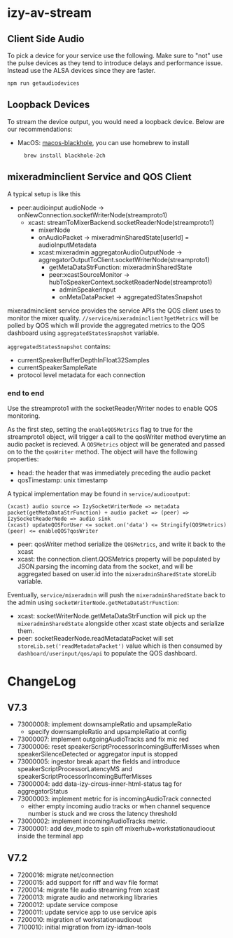 # izy-av-stream

## Client Side Audio
To pick a device for your service use the following. Make sure to "not" use the pulse devices as they tend to introduce delays and performance issue. Instead use the ALSA devices since they are faster.

    
    npm run getaudiodevices 
    

## Loopback Devices
To stream the device output, you would need a loopback device. Below are our recommendations:

* MacOS: [macos-blackhole], you can use homebrew to install 

        brew install blackhole-2ch

## mixeradminclient Service and QOS Client
A typical setup is like this

* peer:audioinput audioNode -> onNewConnection.socketWriterNode(streamproto1)
    * xcast: streamToMixerBackend.socketReaderNode(streamproto1)
        * mixerNode 
        * onAudioPacket -> mixeradminSharedState[userId] = audioInputMetadata
        * xcast:mixeradmin aggregatorAudioOutputNode -> aggregatorOutputToClient.socketWriterNode(streamproto1)
            * getMetaDataStrFunction: mixeradminSharedState
            * peer:xcastSourceMonitor -> hubToSpeakerContext.socketReaderNode(streamproto1)
                * adminSpeakerInput
                * onMetaDataPacket -> aggregatedStatesSnapshot
        
mixeradminclient service provides the service APIs the QOS client uses to monitor the mixer quality. `//service/mixeradminclient?getMetrics` will be polled by QOS which will provide the aggregated metrics to the QOS dashboard using `aggregatedStatesSnapshot` variable. 


`aggregatedStatesSnapshot` contains:

* currentSpeakerBufferDepthInFloat32Samples
* currentSpeakerSampleRate
* protocol level metadata for each connection



### end to end 

Use the streamproto1 with the socketReader/Writer nodes to enable QOS monitoring.

As the first step, setting the `enableQOSMetrics` flag to true for the streamproto1 object, will trigger a call to the qosWriter method everytime an audio packet is recieved. A `QOSMetrics` object will be generated and passed on to the the `qosWriter` method. The object will have the following properties:

* head: the header that was immediately preceding the audio packet
* qosTimestamp: unix timestamp

A typical implementation may be found in `service/audiooutput`:


    (xcast) audio source => IzySocketWriterNode => metadata packet(getMetaDataStrFunction) + audio packet => (peer) => IzySocketReaderNode => audio sink
    (xcast) updateQOSForUser <= socket.on('data') <= Stringify(QOSMetrics) (peer) <= enableQOS?qosWriter


* peer: qosWriter method serialize the `QOSMetrics`, and write it back to the xcast
* xcast: the connection.client.QOSMetrics property will be populated by JSON.parsing the incoming data from the socket, and will be aggregated based on user.id into the `mixeradminSharedState` storeLib variable.

Eventually, `service/mixeradmin` will push the `mixeradminSharedState` back to the admin using `socketWriterNode.getMetaDataStrFunction`:
* xcast: socketWriterNode.getMetaDataStrFunction will pick up the `mixeradminSharedState` alongside other xcast state objects and serialize them.
* peer: socketReaderNode.readMetadataPacket will set `storeLib.set('readMetadataPacket')` value which is then consumed by `dashboard/userinput/qos/api` to populate the QOS dashboard.







# ChangeLog

## V7.3
* 73000008: implement downsampleRatio and upsampleRatio
    * specify downsampleRatio and upsampleRatio at config
* 73000007: implement outgoingAudioTracks and fix mic red 
* 73000006: reset speakerScriptProcessorIncomingBufferMisses when speakerSilenceDetected or aggregator input is stopped
* 73000005: ingestor break apart the fields and introduce speakerScriptProcessorLatencyMS and speakerScriptProcessorIncomingBufferMisses
* 73000004: add data-izy-circus-inner-html-status tag for aggregatorStatus
* 73000003: implement metric for is incomingAudioTrack connected
    * either empty incoming audio tracks or when channel sequence number is stuck and we cross the latency threshold 
* 73000002: implement incomingAudioTracks metric.
* 73000001: add dev_mode to spin off mixerhub+workstationaudioout inside the terminal app

## V7.2
* 7200016: migrate net/connection
* 7200015: add support for riff and wav file format
* 7200014: migrate file audio streaming from xcast
* 7200013: migrate audio and networking libraries
* 7200012: update service compose
* 7200011: update service app to use service apis
* 7200010: migration of workstationaudioout
* 7100010: initial migration from izy-idman-tools


[macos-blackhole]: https://github.com/ExistentialAudio/BlackHole